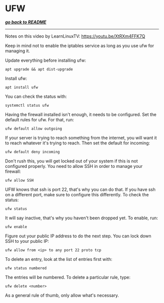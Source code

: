 # UFW
[***go back to README***](README.md)

---

Notes on this video by LearnLinuxTV: https://youtu.be/XtRXm4FFK7Q

Keep in mind not to enable the iptables service as long as you use ufw for 
managing it. 

Update everything before installing ufw:

    apt upgrade && apt dist-upgrade

Install ufw:

    apt install ufw

You can check the status with:

    systemctl status ufw

Having the firewall installed isn't enough, it needs to be configured. Set the 
default rules for ufw. For that, run:

    ufw default allow outgoing

If your server is trying to reach something from the internet, you will want it
to reach whatever it's trying to reach. Then set the default for incoming:

    ufw default deny incoming

Don't rush this, you will get locked out of your system if this is not 
configured properly. You need to allow SSH in order to manage your firewall:

    ufw allow SSH

UFW knows that ssh is port 22, that's why you can do that. If you have ssh on a 
different port, make sure to configure this differently. To check the status:

    ufw status 

It will say inactive, that's why you haven't been dropped yet. To enable, run:

    ufw enable

Figure out your public IP address to do the next step. You can lock down SSH to
your public IP:

    ufw allow from <ip> to any port 22 proto tcp

To delete an entry, look at the list of entries first with:

    ufw status numbered

The entries will be numbered. To delete a particular rule, type:

    ufw delete <number>

As a general rule of thumb, only allow what's necessary.
